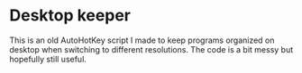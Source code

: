 # Desktop keeper

This is an old AutoHotKey script I made to keep programs organized on desktop when switching to different resolutions. The code is a bit messy but hopefully still useful.